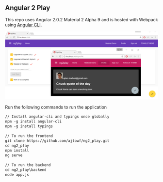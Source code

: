 ## Angular 2 Play

This repo uses Angular 2.0.2 Material 2 Alpha 9 and is hosted with Webpack using [Angular CLI](https://github.com/angular/angular-cli).

<img src="screenshots/readme-screen.png" border="0" />

Run the following commands to run the application

    // Install angular-cli and typings once globally
    npm -g install angular-cli
    npm -g install typings

    // To run the frontend
    git clone https://github.com/ajtowf/ng2_play.git
    cd ng2_play
    npm install
    ng serve

    // To run the backend
    cd ng2_play\backend
    node app.js